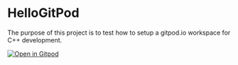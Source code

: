 # HelloGitPod

The purpose of this project is to test how to setup a gitpod.io workspace for C++ development. 

[![Open in Gitpod](https://gitpod.io/button/open-in-gitpod.svg)](https://gitpod.io/#https://github.com/elhuk/cpp-practise-app)
